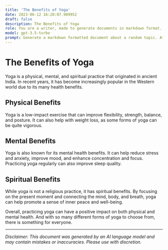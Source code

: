 ```yaml
---
title: 'The Benefits of Yoga'
date: 2023-06-12 16:20:07.909952
draft: false
description: The Benefits of Yoga
role: You are a writer, made to generate documents in markdown format. It is very important that all of the documents you generate are in valid markdown format.
model: gpt-3.5-turbo
prompt: Generate a markdown formatted document about a random topic. At the bottom, include a disclaimer explaining that the document was generated by you. The first line of the document should be the title. Make sure that the entire document is in proper markdown format, using a mix of various tags to make the document visually appealing.
---
```


# The Benefits of Yoga

Yoga is a physical, mental, and spiritual practice that originated in ancient India. In recent years, it has become increasingly popular in the Western world due to its many health benefits.

## Physical Benefits

Yoga is a low-impact exercise that can improve flexibility, strength, balance, and posture. It can also help with weight loss, as some forms of yoga can be quite vigorous.

## Mental Benefits

Yoga is also known for its mental health benefits. It can help reduce stress and anxiety, improve mood, and enhance concentration and focus. Practicing yoga regularly can also improve sleep quality.

## Spiritual Benefits

While yoga is not a religious practice, it has spiritual benefits. By focusing on the present moment and connecting the mind, body, and breath, yoga can help promote a sense of inner peace and well-being.

Overall, practicing yoga can have a positive impact on both physical and mental health. And with so many different forms of yoga to choose from, there is something for everyone.

***

*Disclaimer: This document was generated by an AI language model and may contain mistakes or inaccuracies. Please use with discretion.*